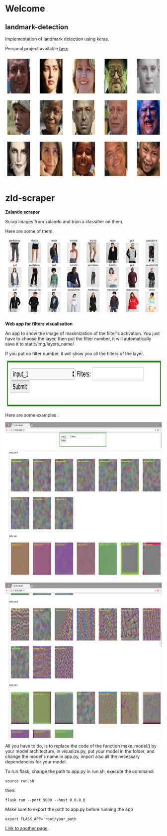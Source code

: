# Welcome

## landmark-detection
Implementation of landmark detection using keras.

Personal project available [here](https://github.com/ErenO/landmark-detection)


<p align="center">
<img width="900" height="400" src="./images/landmark.png">
</p>

# zld-scraper

**Zalando scraper**

Scrap images from zalando and train a classifier on them.

Here are some of them:

<p align="center">
<img width="900" height="250" src="./images/zalando.png">
</p>



**Web app for filters visualisation**

An app to show the image of maximization of the filter's activation.
You just have to choose the layer, then put the filter number, it will automatically save it to static/img/layers_name/

If you put no filter number, it will show you all the filters of the layer. 

<p align="center">
<img width="500" height="150" src="./images/img3.png">
</p>

Here are some examples : 

<p align="center">
<img width="900" height="500" src="./images/img1.png">
</p>

<p align="center">
<img width="900" height="500" src="./images/img2.png">
</p>

All you have to do, is to replace the code of the function make_model() by your model architecture, in visualize.py,
put your model in the folder, and change the model's name in app.py, import also all the necessary dependencies for your model.

To run flask, change the path to app.py in run.sh, 
execute the command:
<pre><code>source run.sh
</code></pre> 
then:
<pre><code>flask run --port 5000 --host 0.0.0.0
</code></pre>


Make sure to export the path to app.py before running the app 
<pre><code>export FLASK_APP='root/your_path
</code></pre> 

[Link to another page](./another-page.html).
